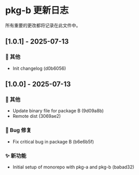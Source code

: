 # pkg-b 更新日志

<!-- CHANGELOG_METADATA:
{
  "lastCommitHash": "9d09a8bb92e9c72ed95cddd3ced09a9f7ddd1841",
  "lastUpdateTime": "2025-07-13T03:16:03.317Z",
  "packageName": "pkg-b",
  "packagePath": "D:\\code\\mine\\cl\\packages\\pkg-b"
}
-->

所有重要的更改都将记录在此文件中。

## [1.0.1] - 2025-07-13

### 🔧 其他

- Init changelog (d0b6056)


## [1.0.0] - 2025-07-13

### 🔧 其他

- Update binary file for package B (9d09a8b)
- Remote dist (3069ae2)

### 🐛 Bug 修复

- Fix critical bug in package B (b6e6b5f)

### ✨ 新功能

- Initial setup of monorepo with pkg-a and pkg-b (babad32)

